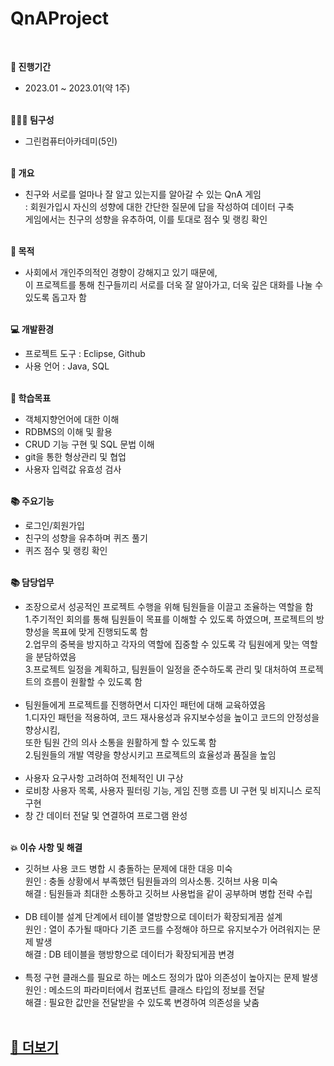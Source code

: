 # QnAProject
<br>

<strong>📅 진행기간</strong>
- 2023.01 ~ 2023.01(약 1주)<br><br>

<strong>👩🏻‍💻 팀구성</strong>
- 그린컴퓨터아카데미(5인)<br><br>

<strong>🔎 개요</strong>
- 친구와 서로를 얼마나 잘 알고 있는지를 알아갈 수 있는 QnA 게임<br>
: 회원가입시 자신의 성향에 대한 간단한 질문에 답을 작성하여 데이터 구축<br>
게임에서는 친구의 성향을 유추하여, 이를 토대로 점수 및 랭킹 확인<br><br>

<strong>📌 목적</strong>
- 사회에서 개인주의적인 경향이 강해지고 있기 때문에, <br>이 프로젝트를 통해 친구들끼리 서로를 더욱 잘 알아가고, 
더욱 깊은 대화를 나눌 수 있도록 돕고자 함<br><br>

<strong>💻 개발환경</strong>
- 프로젝트 도구 : Eclipse, Github
- 사용 언어 : Java, SQL<br><br>

<strong>📝 학습목표</strong>
- 객체지향언어에 대한 이해
- RDBMS의 이해 및 활용
- CRUD 기능 구현 및 SQL 문법 이해
- git을 통한 형상관리 및 협업
- 사용자 입력값 유효성 검사<br><br>

<strong>📚 주요기능</strong>
- 로그인/회원가입
- 친구의 성향을 유추하며 퀴즈 풀기
- 퀴즈 점수 및 랭킹 확인<br><br>

<strong>📚 담당업무</strong>
- 조장으로서 성공적인 프로젝트 수행을 위해 팀원들을 이끌고 조율하는 역할을 함<br>
  1.주기적인 회의를 통해 팀원들이 목표를 이해할 수 있도록 하였으며, 프로젝트의 방향성을 목표에 맞게 진행되도록 함<br>
  2.업무의 중복을 방지하고 각자의 역할에 집중할 수 있도록 각 팀원에게 맞는 역할을 분담하였음<br>
  3.프로젝트 일정을 계획하고, 팀원들이 일정을 준수하도록 관리 및 대처하여 프로젝트의 흐름이 원활할 수 있도록 함<br><br>
- 팀원들에게 프로젝트를 진행하면서 디자인 패턴에 대해 교육하였음<br>
  1.디자인 패턴을 적용하여, 코드 재사용성과 유지보수성을 높이고 코드의 안정성을 향상시킴,<br>
  또한 팀원 간의 의사 소통을 원활하게 할 수 있도록 함<br>
  2.팀원들의 개발 역량을 향상시키고 프로젝트의 효율성과 품질을 높임<br><br>
- 사용자 요구사항 고려하여 전체적인 UI 구상<br>
- 로비창 사용자 목록, 사용자 필터링 기능, 게임 진행 흐름 UI 구현 및 비지니스 로직 구현<br>
- 창 간 데이터 전달 및 연결하여 프로그램 완성<br><br>

<strong>💥 이슈 사항 및 해결</strong>
- 깃허브 사용 코드 병합 시 충돌하는 문제에 대한 대응 미숙<br>
원인 : 충돌 상황에서 부족했던 팀원들과의 의사소통. 깃허브 사용 미숙<br>
해결 : 팀원들과 최대한 소통하고 깃허브 사용법을 같이 공부하며 병합 전략 수립<br><br>
- DB 테이블 설계 단계에서 테이블 열방향으로 데이터가 확장되게끔 설계<br>
원인 : 열이 추가될 때마다 기존 코드를 수정해야 하므로 유지보수가 어려워지는 문제 발생<br>
해결 : DB 테이블을 행방향으로 데이터가 확장되게끔 변경<br><br>
- 특정 구현 클래스를 필요로 하는 메소드 정의가 많아 의존성이 높아지는 문제 발생<br>
원인 : 메소드의 파라미터에서 컴포넌트 클래스 타입의 정보를 전달<br>
해결 : 필요한 값만을 전달받을 수 있도록 변경하여 의존성을 낮춤<br><br>


<h2><a href="https://yeon96.tistory.com/29">💌 더보기</a></h2><br><br>

